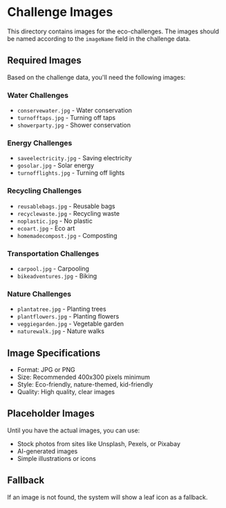 # Challenge Images

This directory contains images for the eco-challenges. The images should be named according to the `imageName` field in the challenge data.

## Required Images

Based on the challenge data, you'll need the following images:

### Water Challenges
- `conservewater.jpg` - Water conservation
- `turnofftaps.jpg` - Turning off taps
- `showerparty.jpg` - Shower conservation

### Energy Challenges  
- `saveelectricity.jpg` - Saving electricity
- `gosolar.jpg` - Solar energy
- `turnofflights.jpg` - Turning off lights

### Recycling Challenges
- `reusablebags.jpg` - Reusable bags
- `recyclewaste.jpg` - Recycling waste
- `noplastic.jpg` - No plastic
- `ecoart.jpg` - Eco art
- `homemadecompost.jpg` - Composting

### Transportation Challenges
- `carpool.jpg` - Carpooling
- `bikeadventures.jpg` - Biking

### Nature Challenges
- `plantatree.jpg` - Planting trees
- `plantflowers.jpg` - Planting flowers
- `veggiegarden.jpg` - Vegetable garden
- `naturewalk.jpg` - Nature walks

## Image Specifications
- Format: JPG or PNG
- Size: Recommended 400x300 pixels minimum
- Style: Eco-friendly, nature-themed, kid-friendly
- Quality: High quality, clear images

## Placeholder Images
Until you have the actual images, you can use:
- Stock photos from sites like Unsplash, Pexels, or Pixabay
- AI-generated images
- Simple illustrations or icons

## Fallback
If an image is not found, the system will show a leaf icon as a fallback.
